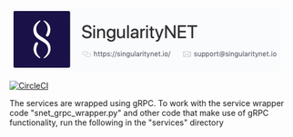 [![SingnetLogo](docs/assets/singnet-logo.jpg?raw=true 'SingularityNET')](https://singularitynet.io/)

[![CircleCI](https://circleci.com/gh/singnet/network-analytics-services.svg?style=svg)](https://circleci.com/gh/singnet/network-analytics-services)

The services are wrapped using
gRPC. To work with the service wrapper code "snet_grpc_wrapper.py" and other code that make use of gRPC
functionality, run the following in the "services" directory


